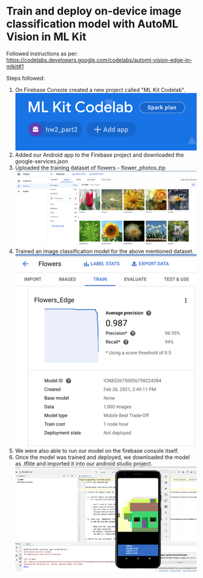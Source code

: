 # Train and deploy on-device image classification model with AutoML Vision in ML Kit
Followed instructions as per: https://codelabs.developers.google.com/codelabs/automl-vision-edge-in-mlkit#1

Steps followed:
1. On Firebase Console created a new project called "ML Kit Codelab".
![](Images_VisionEdge/Step1.png)
2. Added our Android app to the Firebase project and downloaded the google-services.json
3. Uploaded the training dataset of flowers - flower_photos.zip
![](Images_VisionEdge/Dataset.png)
5. Trained an image classification model for the above mentioned dataset.
![](Images_VisionEdge/Step4_1.png)
7. We were also able to run our model on the firebase console itself.
8. Once the model was trained and deployed, we downloaded the model as .tflite and imported it into our android studio project.
![](Images_VisionEdge/AndroidStudio.png)


